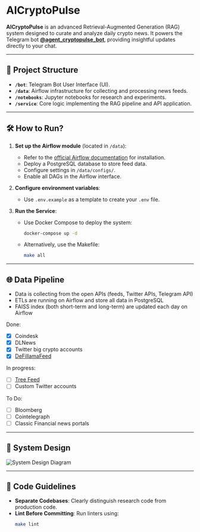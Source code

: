 # AICryptoPulse

**AICryptoPulse** is an advanced Retrieval-Augmented Generation (RAG) system designed to curate and analyze daily crypto news. It powers the Telegram bot **[@agent_cryptopulse_bot](https://t.me/agent_cryptopulse_bot)**, providing insightful updates directly to your chat.

---

## 🚀 Project Structure

- **`/bot`**: Telegram Bot User Interface (UI).
- **`/data`**: Airflow infrastructure for collecting and processing news feeds.
- **`/notebooks`**: Jupyter notebooks for research and experiments.
- **`/service`**: Core logic implementing the RAG pipeline and API application.

---

## 🛠 How to Run?

1. **Set up the Airflow module** (located in `/data`):
   - Refer to the [official Airflow documentation](https://airflow.apache.org/docs/apache-airflow/stable/start.html) for installation.
   - Deploy a PostgreSQL database to store feed data.
   - Configure settings in `/data/configs/`.
   - Enable all DAGs in the Airflow interface.

2. **Configure environment variables**:
   - Use `.env.example` as a template to create your `.env` file.

3. **Run the Service**:
   - Use Docker Compose to deploy the system:
     ```bash
     docker-compose up -d
     ```
   - Alternatively, use the Makefile:
     ```bash
     make all
     ```

---

## 🌐 Data Pipeline
- Data is collecting from the open APIs (feeds, Twitter APIs, Telegram API)
- ETLs are running on Airflow and store all data in PostgreSQL
- FAISS index (both short-term and long-term) are updated each day on Airflow

Done:
 - [x] Coindesk
 - [x] DLNews
 - [x] Twitter big crypto accounts
 - [x] [DeFillamaFeed](https://feed.defillama.com/)

In progress:
- [ ] [Tree Feed](https://news.treeofalpha.com/)
- [ ] Custom Twitter accounts

To Do:
- [ ] Bloomberg
- [ ] Cointelegraph
- [ ] Classic Financial news portals
  
---

## 📐 System Design

![System Design Diagram](https://github.com/user-attachments/assets/3da390f1-7a18-4dd8-ae98-02ba1c9aee71)

---

## 📏 Code Guidelines

- **Separate Codebases**: Clearly distinguish research code from production code.
- **Lint Before Committing**: Run linters using:
  ```bash
  make lint
